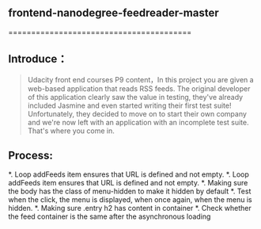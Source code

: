 ## frontend-nanodegree-feedreader-master
========================================

## Introduce：
> Udacity front end courses P9 content，In this project you are given a web-based application that reads RSS feeds. The original developer of this application clearly saw the value in testing, they've already included Jasmine and even started writing their first test suite! Unfortunately, they decided to move on to start their own company and we're now left with an application with an incomplete test suite. That's where you come in.

## Process:
*. Loop addFeeds item ensures that URL is defined and not empty.
*. Loop addFeeds item ensures that URL is defined and not empty.
*. Making sure the body has the class of menu-hidden to make it hidden by default
*. Test when the click, the menu is displayed, when once again, when the menu is hidden.
*. Making sure .entry h2 has content in container
*. Check whether the feed container is the same after the asynchronous loading
